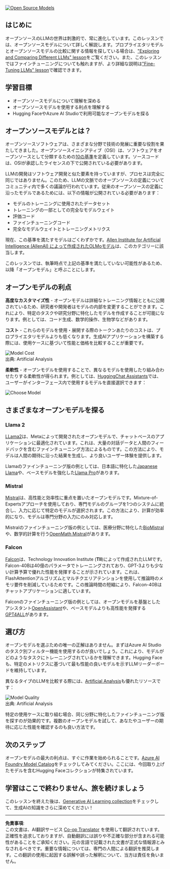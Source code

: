 <!--
CO_OP_TRANSLATOR_METADATA:
{
  "original_hash": "a8b2d4bb727c877ebf9edff8623d16b9",
  "translation_date": "2025-09-06T10:13:23+00:00",
  "source_file": "16-open-source-models/README.md",
  "language_code": "ja"
}
-->
[![Open Source Models](../../../translated_images/16-lesson-banner.6b56555e8404fda1716382db4832cecbe616ccd764de381f0af6cfd694d05f74.ja.png)](https://aka.ms/gen-ai-lesson16-gh?WT.mc_id=academic-105485-koreyst)

## はじめに

オープンソースのLLMの世界は刺激的で、常に進化しています。このレッスンでは、オープンソースモデルについて詳しく解説します。プロプライエタリモデルとオープンソースモデルの比較に関する情報を探している場合は、["Exploring and Comparing Different LLMs" lesson](../02-exploring-and-comparing-different-llms/README.md?WT.mc_id=academic-105485-koreyst)をご覧ください。また、このレッスンではファインチューニングについても触れますが、より詳細な説明は["Fine-Tuning LLMs" lesson](../18-fine-tuning/README.md?WT.mc_id=academic-105485-koreyst)で確認できます。

## 学習目標

- オープンソースモデルについて理解を深める
- オープンソースモデルを使用する利点を理解する
- Hugging FaceやAzure AI Studioで利用可能なオープンモデルを探る

## オープンソースモデルとは？

オープンソースソフトウェアは、さまざまな分野で技術の発展に重要な役割を果たしてきました。オープンソースイニシアティブ（OSI）は、ソフトウェアをオープンソースとして分類するための[10の基準](https://web.archive.org/web/20241126001143/https://opensource.org/osd?WT.mc_id=academic-105485-koreyst)を定義しています。ソースコードは、OSIが承認したライセンスの下で公開されている必要があります。

LLMの開発はソフトウェア開発と似た要素を持っていますが、プロセスは完全に同じではありません。このため、LLMの文脈でのオープンソースの定義についてコミュニティ内で多くの議論が行われています。従来のオープンソースの定義に沿ったモデルであるためには、以下の情報が公開されている必要があります：

- モデルのトレーニングに使用されたデータセット
- トレーニングの一部としての完全なモデルウェイト
- 評価コード
- ファインチューニングコード
- 完全なモデルウェイトとトレーニングメトリクス

現在、この基準を満たすモデルはごくわずかです。[Allen Institute for Artificial Intelligence (AllenAI) によって作成されたOLMoモデル](https://huggingface.co/allenai/OLMo-7B?WT.mc_id=academic-105485-koreyst)は、このカテゴリーに該当します。

このレッスンでは、執筆時点で上記の基準を満たしていない可能性があるため、以降「オープンモデル」と呼ぶことにします。

## オープンモデルの利点

**高度なカスタマイズ性** - オープンモデルは詳細なトレーニング情報とともに公開されているため、研究者や開発者はモデルの内部を変更することができます。これにより、特定のタスクや研究分野に特化したモデルを作成することが可能になります。例としては、コード生成、数学的操作、生物学などがあります。

**コスト** - これらのモデルを使用・展開する際のトークンあたりのコストは、プロプライエタリモデルよりも低くなります。生成AIアプリケーションを構築する際には、使用ケースに基づいて性能と価格を比較することが重要です。

![Model Cost](../../../translated_images/model-price.3f5a3e4d32ae00b465325159e1f4ebe7b5861e95117518c6bfc37fe842950687.ja.png)  
出典: Artificial Analysis

**柔軟性** - オープンモデルを使用することで、異なるモデルを使用したり組み合わせたりする柔軟性が得られます。例としては、[HuggingChat Assistants](https://huggingface.co/chat?WT.mc_id=academic-105485-koreyst)では、ユーザーがインターフェース内で使用するモデルを直接選択できます：

![Choose Model](../../../translated_images/choose-model.f095d15bbac922141591fd4fac586dc8d25e69b42abf305d441b84c238e293f2.ja.png)

## さまざまなオープンモデルを探る

### Llama 2

[LLama2](https://huggingface.co/meta-llama?WT.mc_id=academic-105485-koreyst)は、Metaによって開発されたオープンモデルで、チャットベースのアプリケーションに最適化されています。これは、大量の対話データと人間のフィードバックを含むファインチューニング方法によるものです。この方法により、モデルは人間の期待に沿った結果を生成し、より良いユーザー体験を提供します。

Llamaのファインチューニング版の例としては、日本語に特化した[Japanese Llama](https://huggingface.co/elyza/ELYZA-japanese-Llama-2-7b?WT.mc_id=academic-105485-koreyst)や、ベースモデルを強化した[Llama Pro](https://huggingface.co/TencentARC/LLaMA-Pro-8B?WT.mc_id=academic-105485-koreyst)があります。

### Mistral

[Mistral](https://huggingface.co/mistralai?WT.mc_id=academic-105485-koreyst)は、高性能と効率性に重点を置いたオープンモデルです。Mixture-of-Expertsアプローチを使用しており、専門モデルのグループを1つのシステムに統合し、入力に応じて特定のモデルが選択されます。この方法により、計算が効率的になり、モデルは専門分野の入力にのみ対応します。

Mistralのファインチューニング版の例としては、医療分野に特化した[BioMistral](https://huggingface.co/BioMistral/BioMistral-7B?text=Mon+nom+est+Thomas+et+mon+principal?WT.mc_id=academic-105485-koreyst)や、数学的計算を行う[OpenMath Mistral](https://huggingface.co/nvidia/OpenMath-Mistral-7B-v0.1-hf?WT.mc_id=academic-105485-koreyst)があります。

### Falcon

[Falcon](https://huggingface.co/tiiuae?WT.mc_id=academic-105485-koreyst)は、Technology Innovation Institute (**TII**)によって作成されたLLMです。Falcon-40Bは40億のパラメータでトレーニングされており、GPT-3よりも少ない計算予算で優れた性能を発揮することが示されています。これは、FlashAttentionアルゴリズムとマルチクエリアテンションを使用して推論時のメモリ要件を削減しているためです。この推論時間の短縮により、Falcon-40Bはチャットアプリケーションに適しています。

Falconのファインチューニング版の例としては、オープンモデルを基盤としたアシスタント[OpenAssistant](https://huggingface.co/OpenAssistant/falcon-40b-sft-top1-560?WT.mc_id=academic-105485-koreyst)や、ベースモデルよりも高性能を発揮する[GPT4ALL](https://huggingface.co/nomic-ai/gpt4all-falcon?WT.mc_id=academic-105485-koreyst)があります。

## 選び方

オープンモデルを選ぶための唯一の正解はありません。まずはAzure AI Studioのタスク別フィルター機能を使用するのが良いでしょう。これにより、モデルがどのようなタスクにトレーニングされているかを理解できます。Hugging Faceも、特定のメトリクスに基づいて最も性能の良いモデルを示すLLMリーダーボードを維持しています。

異なるタイプのLLMを比較する際には、[Artificial Analysis](https://artificialanalysis.ai/?WT.mc_id=academic-105485-koreyst)も優れたリソースです：

![Model Quality](../../../translated_images/model-quality.aaae1c22e00f7ee1cd9dc186c611ac6ca6627eabd19e5364dce9e216d25ae8a5.ja.png)  
出典: Artificial Analysis

特定の使用ケースに取り組む場合、同じ分野に特化したファインチューニング版を探すのが効果的です。複数のオープンモデルを試して、あなたやユーザーの期待に応じた性能を確認するのも良い方法です。

## 次のステップ

オープンモデルの最大の利点は、すぐに作業を始められることです。[Azure AI Foundry Model Catalog](https://ai.azure.com?WT.mc_id=academic-105485-koreyst)をチェックしてみてください。ここには、今回取り上げたモデルを含むHugging Faceコレクションが特集されています。

## 学習はここで終わりません、旅を続けましょう

このレッスンを終えた後は、[Generative AI Learning collection](https://aka.ms/genai-collection?WT.mc_id=academic-105485-koreyst)をチェックして、生成AIの知識をさらに深めてください！

---

**免責事項**:  
この文書は、AI翻訳サービス [Co-op Translator](https://github.com/Azure/co-op-translator) を使用して翻訳されています。正確性を追求しておりますが、自動翻訳には誤りや不正確な部分が含まれる可能性があることをご承知ください。元の言語で記載された文書が正式な情報源とみなされるべきです。重要な情報については、専門の人間による翻訳を推奨します。この翻訳の使用に起因する誤解や誤った解釈について、当方は責任を負いません。